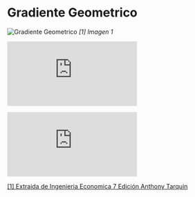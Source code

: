 # Gradiente Geometrico

![Gradiente Geometrico](https://i.ibb.co/Gvtjr25/Gradiente-Geometrico.png) _[1] Imagen 1_ 

![Gradiente Geometrico](http://latex.codecogs.com/gif.latex?P_%7B%5Cleft%28G%5Cright%29%7D%5C%3A%3D%5C%3AA_1%5Ccdot%20%5Cfrac%7B%5Cleft%281-%5Cleft%28%5Cfrac%7B1&plus;g%7D%7B1&plus;i%7D%5Cright%29%5En%5Cright%29%7D%7Bi%5C%3A-%5C%3Ag%7D%2C%5C%3ACuando%5C%3Ag%5C%3A%5Cne%20i)

![Gradiente Geometrico](http://latex.codecogs.com/gif.latex?P_%7B%5Cleft%28G%5Cright%29%7D%5C%3A%3D%5C%3AA_1%5Ccdot%20%5Cfrac%7Bn%7D%7Bi&plus;1%7D%2C%5C%3ACuando%5C%3Ag%5C%3A%3Di)

[[1] Extraida de Ingenieria Economica 7 Edición Anthony Tarquin](http://t0.gstatic.com/images?q=tbn:ANd9GcQlaWYH6DgGjje7c5nwsU099nZnMS-_eXIoHm-dP5b85n1tcni3)